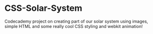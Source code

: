 CSS-Solar-System
================

Codecademy project on creating part of our solar system using images, simple HTML and some really cool CSS styling and webkit animation!
